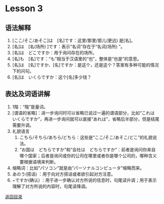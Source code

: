 # Lesson 3
## 语法解释
1. [ここ/そこ/あそこ]は　[名]です：这里/那里/那儿(更远) 是[名]。
2. [名]は　[名(场所) ]です：表示“名词”存在于“名词(场所) ”。
3. [名]は　どこですか：用于询问存在的场所。
4. [名]も　[名]です：“も”相当于汉语里的“也”，整体是“也是”的意思。
5. [名]は　[名]ですか、[名]ですか：是这个，还是这个？答案有多种可能的情况下的问句。
6. [名]は　いくらですか：这个[名]多少钱？

## 表达及词语讲解
1. 1階：“階”是量词。
2. \[谓语的省略]：进一步询问时可以省略已说过一遍的谓语部分，比如“これは　いくらですか”，再进一步询问就可以直接“あれは”，省略后半部分，但是结尾需要升调。
3. 礼貌语言
	1. こちら/そちら/あちら/どちら：这些是“ここ/そこ/あそこ/どこ”的礼貌说法。
	2. “お国は　どちらですか”和“会社は　どちらですか”：前者是询问你来自哪个国家；后者是询问或你的公司在哪里或者你是哪个公司的，哪种含义要根据语境来判断。
4. 缩略词：比如“パソコン”就是由“パーソナルコンピュータ”缩略而来。
5. あのう(搭话) ：用于向对方搭话或者欲引起对方注意。
6. ~ですか(确认) ：用于进一步确认对方所说的信息时，句尾读升调；用于表示理解了对方所说的内容时，句尾读降调。

[返回目录](../../../../)
